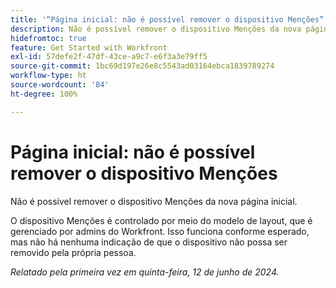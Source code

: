 ```yaml
---
title: '“Página inicial: não é possível remover o dispositivo Menções”'
description: Não é possível remover o dispositivo Menções da nova página inicial.
hidefromtoc: true
feature: Get Started with Workfront
exl-id: 57defe2f-47df-43ce-a9c7-e6f3a3e79ff5
source-git-commit: 1bc69d197e26e8c5543ad03164ebca1839789274
workflow-type: ht
source-wordcount: '84'
ht-degree: 100%

---
```


# Página inicial: não é possível remover o dispositivo Menções

Não é possível remover o dispositivo Menções da nova página inicial.

O dispositivo Menções é controlado por meio do modelo de layout, que é gerenciado por admins do Workfront. Isso funciona conforme esperado, mas não há nenhuma indicação de que o dispositivo não possa ser removido pela própria pessoa.

_Relatado pela primeira vez em quinta-feira, 12 de junho de 2024._
